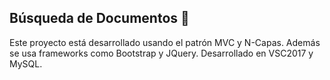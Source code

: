## Búsqueda de Documentos :page_with_curl:
Este proyecto está desarrollado usando el patrón MVC y N-Capas. Además se usa frameworks como Bootstrap y JQuery. Desarrollado en VSC2017 y MySQL.
